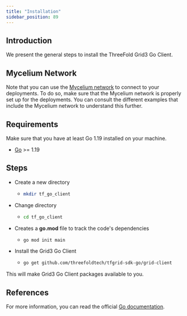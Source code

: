 ```yaml
---
title: "Installation"
sidebar_position: 89
---
```




## Introduction

We present the general steps to install the ThreeFold Grid3 Go Client.

## Mycelium Network

Note that you can use the [Mycelium network](../../system_administrators/mycelium/mycelium_toc.md) to connect to your deployments. To do so, make sure that the Mycelium network is properly set up for the deployments. You can consult the different examples that include the Mycelium network to understand this further.

## Requirements

Make sure that you have at least Go 1.19 installed on your machine.

- [Go](https://golang.org/doc/install) >= 1.19

## Steps

* Create a new directory
  * ```bash
    mkdir tf_go_client
    ```
* Change directory
  * ```bash
    cd tf_go_client
    ```
* Creates a **go.mod** file to track the code's dependencies
  * ```bash
    go mod init main
    ```
* Install the Grid3 Go Client
  * ```bash
    go get github.com/threefoldtech/tfgrid-sdk-go/grid-client
    ```

This will make Grid3 Go Client packages available to you.

## References

For more information, you can read the official [Go documentation](https://go.dev/doc/).